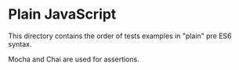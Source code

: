 # Plain JavaScript
This directory contains the order of tests examples in "plain" pre ES6 syntax.

Mocha and Chai are used for assertions.